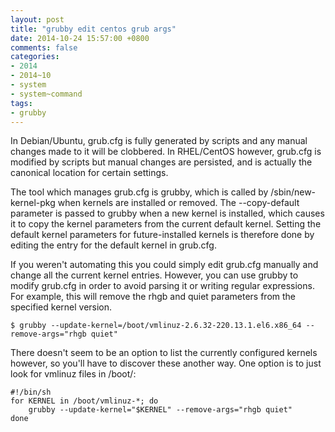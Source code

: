 ```yaml
---
layout: post
title: "grubby edit centos grub args"
date: 2014-10-24 15:57:00 +0800
comments: false
categories:
- 2014
- 2014~10
- system
- system~command
tags:
- grubby
---
```

In Debian/Ubuntu, grub.cfg is fully generated by scripts and any manual changes made to it will be clobbered. In RHEL/CentOS however, grub.cfg is modified by scripts but manual changes are persisted, and is actually the canonical location for certain settings.

The tool which manages grub.cfg is grubby, which is called by /sbin/new-kernel-pkg when kernels are installed or removed. The --copy-default parameter is passed to grubby when a new kernel is installed, which causes it to copy the kernel parameters from the current default kernel. Setting the default kernel parameters for future-installed kernels is therefore done by editing the entry for the default kernel in grub.cfg.

If you weren't automating this you could simply edit grub.cfg manually and change all the current kernel entries. However, you can use grubby to modify grub.cfg in order to avoid parsing it or writing regular expressions. For example, this will remove the rhgb and quiet parameters from the specified kernel version.

```
$ grubby --update-kernel=/boot/vmlinuz-2.6.32-220.13.1.el6.x86_64 --remove-args="rhgb quiet"
```

There doesn't seem to be an option to list the currently configured kernels however, so you'll have to discover these another way. One option is to just look for vmlinuz files in /boot/:

```
#!/bin/sh
for KERNEL in /boot/vmlinuz-*; do
    grubby --update-kernel="$KERNEL" --remove-args="rhgb quiet"
done
```
